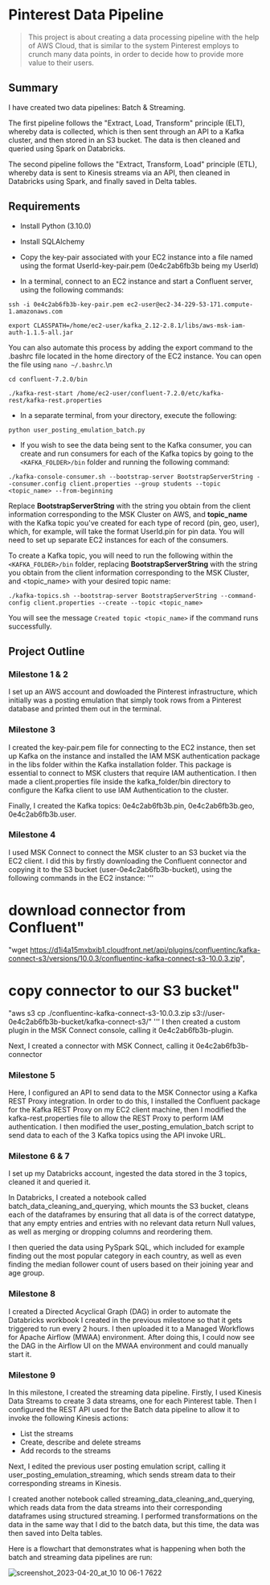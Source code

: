 # Pinterest Data Pipeline

> This project is about creating a data processing pipeline with the help of AWS Cloud, that is similar to the system Pinterest employs to crunch many data points, in order to decide how to provide more value to their users.

## Summary

I have created two data pipelines: Batch & Streaming. 

The first pipeline follows the "Extract, Load, Transform" principle (ELT), whereby data is collected, which is then sent through an API to a Kafka cluster, and then stored in an S3 bucket. The data is then cleaned and queried using Spark on Databricks.

The second pipeline follows the "Extract, Transform, Load" principle (ETL), whereby data is sent to Kinesis streams via an API, then cleaned in Databricks using Spark, and finally saved in Delta tables.

## Requirements

- Install Python (3.10.0)
- Install SQLAlchemy
- Copy the key-pair associated with your EC2 instance into a file named using the format UserId-key-pair.pem (0e4c2ab6fb3b being my UserId)

- In a terminal, connect to an EC2 instance and start a Confluent server, using the following commands:
```
ssh -i 0e4c2ab6fb3b-key-pair.pem ec2-user@ec2-34-229-53-171.compute-1.amazonaws.com
```
```
export CLASSPATH=/home/ec2-user/kafka_2.12-2.8.1/libs/aws-msk-iam-auth-1.1.5-all.jar
```
You can also automate this process by adding the export command to the .bashrc file located in the home directory of the EC2 instance. You can open the file using `nano ~/.bashrc`.\n
```
cd confluent-7.2.0/bin
```
```
./kafka-rest-start /home/ec2-user/confluent-7.2.0/etc/kafka-rest/kafka-rest.properties
```
- In a separate terminal, from your directory, execute the following:
```
python user_posting_emulation_batch.py
```
- If you wish to see the data being sent to the Kafka consumer, you can create and run consumers for each of the Kafka topics by going to the `<KAFKA_FOLDER>/bin` folder and running the following command: 
```
./kafka-console-consumer.sh --bootstrap-server BootstrapServerString --consumer.config client.properties --group students --topic <topic_name> --from-beginning
```
Replace **BootstrapServerString** with the string you obtain from the client information corresponding to the MSK Cluster on AWS, and **topic_name** with the Kafka topic you've created for each type of record (pin, geo, user), which, for example, will take the format UserId.pin for pin data. You will need to set up separate EC2 instances for each of the consumers.

To create a Kafka topic, you will need to run the following within the `<KAFKA_FOLDER>/bin` folder, replacing **BootstrapServerString** with the string you obtain from the client information corresponding to the MSK Cluster, and <topic_name> with your desired topic name:
```
./kafka-topics.sh --bootstrap-server BootstrapServerString --command-config client.properties --create --topic <topic_name>
```
You will see the message `Created topic <topic_name>` if the command runs successfully.

## Project Outline

### Milestone 1 & 2

I set up an AWS account and dowloaded the Pinterest infrastructure, which initially was a posting emulation that simply took rows from a Pinterest database and printed them out in the terminal.

### Milestone 3

I created the key-pair.pem file for connecting to the EC2 instance, then set up Kafka on the instance and installed the IAM MSK authentication package in the libs folder within the Kafka installation folder. This package is essential to connect to MSK clusters that require IAM authentication. I then made a client.properties file inside the kafka_folder/bin directory to configure the Kafka client to use IAM Authentication to the cluster.

Finally, I created the Kafka topics: 0e4c2ab6fb3b.pin, 0e4c2ab6fb3b.geo, 0e4c2ab6fb3b.user.

### Milestone 4

I used MSK Connect to connect the MSK cluster to an S3 bucket via the EC2 client. I did this by firstly downloading the Confluent connector and copying it to the S3 bucket (user-0e4c2ab6fb3b-bucket), using the following commands in the EC2 instance:
'''
# download connector from Confluent"
"wget https://d1i4a15mxbxib1.cloudfront.net/api/plugins/confluentinc/kafka-connect-s3/versions/10.0.3/confluentinc-kafka-connect-s3-10.0.3.zip",
# copy connector to our S3 bucket"
"aws s3 cp ./confluentinc-kafka-connect-s3-10.0.3.zip s3://user-0e4c2ab6fb3b-bucket/kafka-connect-s3/"
'''
I then created a custom plugin in the MSK Connect console, calling it 0e4c2ab6fb3b-plugin.

Next, I created a connector with MSK Connect, calling it 0e4c2ab6fb3b-connector

### Milestone 5

Here, I configured an API to send data to the MSK Connector using a Kafka REST Proxy integration. In order to do this, I installed the Confluent package for the Kafka REST Proxy on my EC2 client machine, then I modified the kafka-rest.properties file to allow the REST Proxy to perform IAM authentication. I then modified the user_posting_emulation_batch script to send data to each of the 3 Kafka topics using the API invoke URL.

### Milestone 6 & 7

I set up my Databricks account, ingested the data stored in the 3 topics, cleaned it and queried it.

In Databricks, I created a notebook called batch_data_cleaning_and_querying, which mounts the S3 bucket, cleans each of the dataframes by ensuring that all data is of the correct datatype, that any empty entries and entries with no relevant data return Null values, as well as merging or dropping columns and reordering them.

I then queried the data using PySpark SQL, which included for example finding out the most popular category in each country, as well as even finding the median follower count of users based on their joining year and age group.

### Milestone 8

I created a Directed Acyclical Graph (DAG) in order to automate the Databricks workbook I created in the previous milestone so that it gets triggered to run every 2 hours. I then uploaded it to a Managed Workflows for Apache Airflow (MWAA) environment. After doing this, I could now see the DAG in the Airflow UI on the MWAA environment and could manually start it.

### Milestone 9

In this milestone, I created the streaming data pipeline. Firstly, I used Kinesis Data Streams to create 3 data streams, one for each Pinterest table. Then I configured the REST API used for the Batch data pipeline to allow it to invoke the following Kinesis actions:
- List the streams
- Create, describe and delete streams
- Add records to the streams

Next, I edited the previous user posting emulation script, calling it user_posting_emulation_streaming, which sends stream data to their corresponding streams in Kinesis.

I created another notebook called streaming_data_cleaning_and_querying, which reads data from the data streams into their corresponding dataframes using structured streaming. I performed transformations on the data in the same way that I did to the batch data, but this time, the data was then saved into Delta tables.

Here is a flowchart that demonstrates what is happening when both the batch and streaming data pipelines are run:

![screenshot_2023-04-20_at_10 10 06-1 7622](https://github.com/HarshShah2812/Pinterest-Data-Pipeline/assets/67421468/01701e26-1fee-4177-b6f5-dfae3e421004)
